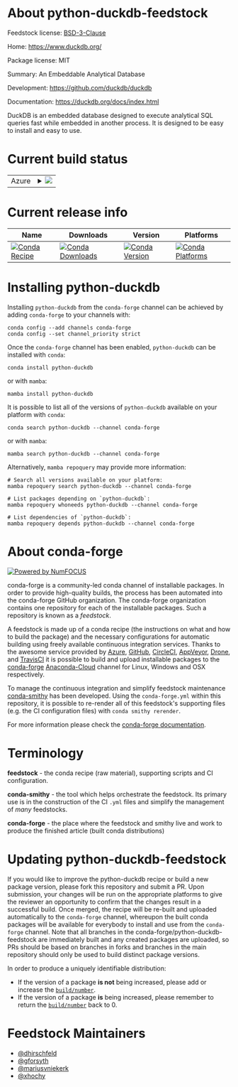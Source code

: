 About python-duckdb-feedstock
=============================

Feedstock license: [BSD-3-Clause](https://github.com/conda-forge/python-duckdb-feedstock/blob/main/LICENSE.txt)

Home: https://www.duckdb.org/

Package license: MIT

Summary: An Embeddable Analytical Database

Development: https://github.com/duckdb/duckdb

Documentation: https://duckdb.org/docs/index.html

DuckDB is an embedded database designed to execute analytical SQL queries
fast while embedded in another process. It is designed to be easy to
install and easy to use.


Current build status
====================


<table>
    
  <tr>
    <td>Azure</td>
    <td>
      <details>
        <summary>
          <a href="https://dev.azure.com/conda-forge/feedstock-builds/_build/latest?definitionId=7019&branchName=main">
            <img src="https://dev.azure.com/conda-forge/feedstock-builds/_apis/build/status/python-duckdb-feedstock?branchName=main">
          </a>
        </summary>
        <table>
          <thead><tr><th>Variant</th><th>Status</th></tr></thead>
          <tbody><tr>
              <td>linux_64_arrow_cpp10.0.1numpy1.22python3.10.____cpython</td>
              <td>
                <a href="https://dev.azure.com/conda-forge/feedstock-builds/_build/latest?definitionId=7019&branchName=main">
                  <img src="https://dev.azure.com/conda-forge/feedstock-builds/_apis/build/status/python-duckdb-feedstock?branchName=main&jobName=linux&configuration=linux%20linux_64_arrow_cpp10.0.1numpy1.22python3.10.____cpython" alt="variant">
                </a>
              </td>
            </tr><tr>
              <td>linux_64_arrow_cpp10.0.1numpy1.22python3.8.____cpython</td>
              <td>
                <a href="https://dev.azure.com/conda-forge/feedstock-builds/_build/latest?definitionId=7019&branchName=main">
                  <img src="https://dev.azure.com/conda-forge/feedstock-builds/_apis/build/status/python-duckdb-feedstock?branchName=main&jobName=linux&configuration=linux%20linux_64_arrow_cpp10.0.1numpy1.22python3.8.____cpython" alt="variant">
                </a>
              </td>
            </tr><tr>
              <td>linux_64_arrow_cpp10.0.1numpy1.22python3.9.____cpython</td>
              <td>
                <a href="https://dev.azure.com/conda-forge/feedstock-builds/_build/latest?definitionId=7019&branchName=main">
                  <img src="https://dev.azure.com/conda-forge/feedstock-builds/_apis/build/status/python-duckdb-feedstock?branchName=main&jobName=linux&configuration=linux%20linux_64_arrow_cpp10.0.1numpy1.22python3.9.____cpython" alt="variant">
                </a>
              </td>
            </tr><tr>
              <td>linux_64_arrow_cpp10.0.1numpy1.23python3.11.____cpython</td>
              <td>
                <a href="https://dev.azure.com/conda-forge/feedstock-builds/_build/latest?definitionId=7019&branchName=main">
                  <img src="https://dev.azure.com/conda-forge/feedstock-builds/_apis/build/status/python-duckdb-feedstock?branchName=main&jobName=linux&configuration=linux%20linux_64_arrow_cpp10.0.1numpy1.23python3.11.____cpython" alt="variant">
                </a>
              </td>
            </tr><tr>
              <td>linux_64_arrow_cpp11.0.0numpy1.22python3.10.____cpython</td>
              <td>
                <a href="https://dev.azure.com/conda-forge/feedstock-builds/_build/latest?definitionId=7019&branchName=main">
                  <img src="https://dev.azure.com/conda-forge/feedstock-builds/_apis/build/status/python-duckdb-feedstock?branchName=main&jobName=linux&configuration=linux%20linux_64_arrow_cpp11.0.0numpy1.22python3.10.____cpython" alt="variant">
                </a>
              </td>
            </tr><tr>
              <td>linux_64_arrow_cpp11.0.0numpy1.22python3.8.____cpython</td>
              <td>
                <a href="https://dev.azure.com/conda-forge/feedstock-builds/_build/latest?definitionId=7019&branchName=main">
                  <img src="https://dev.azure.com/conda-forge/feedstock-builds/_apis/build/status/python-duckdb-feedstock?branchName=main&jobName=linux&configuration=linux%20linux_64_arrow_cpp11.0.0numpy1.22python3.8.____cpython" alt="variant">
                </a>
              </td>
            </tr><tr>
              <td>linux_64_arrow_cpp11.0.0numpy1.22python3.9.____cpython</td>
              <td>
                <a href="https://dev.azure.com/conda-forge/feedstock-builds/_build/latest?definitionId=7019&branchName=main">
                  <img src="https://dev.azure.com/conda-forge/feedstock-builds/_apis/build/status/python-duckdb-feedstock?branchName=main&jobName=linux&configuration=linux%20linux_64_arrow_cpp11.0.0numpy1.22python3.9.____cpython" alt="variant">
                </a>
              </td>
            </tr><tr>
              <td>linux_64_arrow_cpp11.0.0numpy1.23python3.11.____cpython</td>
              <td>
                <a href="https://dev.azure.com/conda-forge/feedstock-builds/_build/latest?definitionId=7019&branchName=main">
                  <img src="https://dev.azure.com/conda-forge/feedstock-builds/_apis/build/status/python-duckdb-feedstock?branchName=main&jobName=linux&configuration=linux%20linux_64_arrow_cpp11.0.0numpy1.23python3.11.____cpython" alt="variant">
                </a>
              </td>
            </tr><tr>
              <td>linux_64_arrow_cpp12numpy1.22python3.10.____cpython</td>
              <td>
                <a href="https://dev.azure.com/conda-forge/feedstock-builds/_build/latest?definitionId=7019&branchName=main">
                  <img src="https://dev.azure.com/conda-forge/feedstock-builds/_apis/build/status/python-duckdb-feedstock?branchName=main&jobName=linux&configuration=linux%20linux_64_arrow_cpp12numpy1.22python3.10.____cpython" alt="variant">
                </a>
              </td>
            </tr><tr>
              <td>linux_64_arrow_cpp12numpy1.22python3.8.____cpython</td>
              <td>
                <a href="https://dev.azure.com/conda-forge/feedstock-builds/_build/latest?definitionId=7019&branchName=main">
                  <img src="https://dev.azure.com/conda-forge/feedstock-builds/_apis/build/status/python-duckdb-feedstock?branchName=main&jobName=linux&configuration=linux%20linux_64_arrow_cpp12numpy1.22python3.8.____cpython" alt="variant">
                </a>
              </td>
            </tr><tr>
              <td>linux_64_arrow_cpp12numpy1.22python3.9.____cpython</td>
              <td>
                <a href="https://dev.azure.com/conda-forge/feedstock-builds/_build/latest?definitionId=7019&branchName=main">
                  <img src="https://dev.azure.com/conda-forge/feedstock-builds/_apis/build/status/python-duckdb-feedstock?branchName=main&jobName=linux&configuration=linux%20linux_64_arrow_cpp12numpy1.22python3.9.____cpython" alt="variant">
                </a>
              </td>
            </tr><tr>
              <td>linux_64_arrow_cpp12numpy1.23python3.11.____cpython</td>
              <td>
                <a href="https://dev.azure.com/conda-forge/feedstock-builds/_build/latest?definitionId=7019&branchName=main">
                  <img src="https://dev.azure.com/conda-forge/feedstock-builds/_apis/build/status/python-duckdb-feedstock?branchName=main&jobName=linux&configuration=linux%20linux_64_arrow_cpp12numpy1.23python3.11.____cpython" alt="variant">
                </a>
              </td>
            </tr><tr>
              <td>linux_64_arrow_cpp13numpy1.22python3.10.____cpython</td>
              <td>
                <a href="https://dev.azure.com/conda-forge/feedstock-builds/_build/latest?definitionId=7019&branchName=main">
                  <img src="https://dev.azure.com/conda-forge/feedstock-builds/_apis/build/status/python-duckdb-feedstock?branchName=main&jobName=linux&configuration=linux%20linux_64_arrow_cpp13numpy1.22python3.10.____cpython" alt="variant">
                </a>
              </td>
            </tr><tr>
              <td>linux_64_arrow_cpp13numpy1.22python3.8.____cpython</td>
              <td>
                <a href="https://dev.azure.com/conda-forge/feedstock-builds/_build/latest?definitionId=7019&branchName=main">
                  <img src="https://dev.azure.com/conda-forge/feedstock-builds/_apis/build/status/python-duckdb-feedstock?branchName=main&jobName=linux&configuration=linux%20linux_64_arrow_cpp13numpy1.22python3.8.____cpython" alt="variant">
                </a>
              </td>
            </tr><tr>
              <td>linux_64_arrow_cpp13numpy1.22python3.9.____cpython</td>
              <td>
                <a href="https://dev.azure.com/conda-forge/feedstock-builds/_build/latest?definitionId=7019&branchName=main">
                  <img src="https://dev.azure.com/conda-forge/feedstock-builds/_apis/build/status/python-duckdb-feedstock?branchName=main&jobName=linux&configuration=linux%20linux_64_arrow_cpp13numpy1.22python3.9.____cpython" alt="variant">
                </a>
              </td>
            </tr><tr>
              <td>linux_64_arrow_cpp13numpy1.23python3.11.____cpython</td>
              <td>
                <a href="https://dev.azure.com/conda-forge/feedstock-builds/_build/latest?definitionId=7019&branchName=main">
                  <img src="https://dev.azure.com/conda-forge/feedstock-builds/_apis/build/status/python-duckdb-feedstock?branchName=main&jobName=linux&configuration=linux%20linux_64_arrow_cpp13numpy1.23python3.11.____cpython" alt="variant">
                </a>
              </td>
            </tr><tr>
              <td>linux_aarch64_arrow_cpp10.0.1numpy1.22python3.10.____cpython</td>
              <td>
                <a href="https://dev.azure.com/conda-forge/feedstock-builds/_build/latest?definitionId=7019&branchName=main">
                  <img src="https://dev.azure.com/conda-forge/feedstock-builds/_apis/build/status/python-duckdb-feedstock?branchName=main&jobName=linux&configuration=linux%20linux_aarch64_arrow_cpp10.0.1numpy1.22python3.10.____cpython" alt="variant">
                </a>
              </td>
            </tr><tr>
              <td>linux_aarch64_arrow_cpp10.0.1numpy1.22python3.8.____cpython</td>
              <td>
                <a href="https://dev.azure.com/conda-forge/feedstock-builds/_build/latest?definitionId=7019&branchName=main">
                  <img src="https://dev.azure.com/conda-forge/feedstock-builds/_apis/build/status/python-duckdb-feedstock?branchName=main&jobName=linux&configuration=linux%20linux_aarch64_arrow_cpp10.0.1numpy1.22python3.8.____cpython" alt="variant">
                </a>
              </td>
            </tr><tr>
              <td>linux_aarch64_arrow_cpp10.0.1numpy1.22python3.9.____cpython</td>
              <td>
                <a href="https://dev.azure.com/conda-forge/feedstock-builds/_build/latest?definitionId=7019&branchName=main">
                  <img src="https://dev.azure.com/conda-forge/feedstock-builds/_apis/build/status/python-duckdb-feedstock?branchName=main&jobName=linux&configuration=linux%20linux_aarch64_arrow_cpp10.0.1numpy1.22python3.9.____cpython" alt="variant">
                </a>
              </td>
            </tr><tr>
              <td>linux_aarch64_arrow_cpp10.0.1numpy1.23python3.11.____cpython</td>
              <td>
                <a href="https://dev.azure.com/conda-forge/feedstock-builds/_build/latest?definitionId=7019&branchName=main">
                  <img src="https://dev.azure.com/conda-forge/feedstock-builds/_apis/build/status/python-duckdb-feedstock?branchName=main&jobName=linux&configuration=linux%20linux_aarch64_arrow_cpp10.0.1numpy1.23python3.11.____cpython" alt="variant">
                </a>
              </td>
            </tr><tr>
              <td>linux_aarch64_arrow_cpp11.0.0numpy1.22python3.10.____cpython</td>
              <td>
                <a href="https://dev.azure.com/conda-forge/feedstock-builds/_build/latest?definitionId=7019&branchName=main">
                  <img src="https://dev.azure.com/conda-forge/feedstock-builds/_apis/build/status/python-duckdb-feedstock?branchName=main&jobName=linux&configuration=linux%20linux_aarch64_arrow_cpp11.0.0numpy1.22python3.10.____cpython" alt="variant">
                </a>
              </td>
            </tr><tr>
              <td>linux_aarch64_arrow_cpp11.0.0numpy1.22python3.8.____cpython</td>
              <td>
                <a href="https://dev.azure.com/conda-forge/feedstock-builds/_build/latest?definitionId=7019&branchName=main">
                  <img src="https://dev.azure.com/conda-forge/feedstock-builds/_apis/build/status/python-duckdb-feedstock?branchName=main&jobName=linux&configuration=linux%20linux_aarch64_arrow_cpp11.0.0numpy1.22python3.8.____cpython" alt="variant">
                </a>
              </td>
            </tr><tr>
              <td>linux_aarch64_arrow_cpp11.0.0numpy1.22python3.9.____cpython</td>
              <td>
                <a href="https://dev.azure.com/conda-forge/feedstock-builds/_build/latest?definitionId=7019&branchName=main">
                  <img src="https://dev.azure.com/conda-forge/feedstock-builds/_apis/build/status/python-duckdb-feedstock?branchName=main&jobName=linux&configuration=linux%20linux_aarch64_arrow_cpp11.0.0numpy1.22python3.9.____cpython" alt="variant">
                </a>
              </td>
            </tr><tr>
              <td>linux_aarch64_arrow_cpp11.0.0numpy1.23python3.11.____cpython</td>
              <td>
                <a href="https://dev.azure.com/conda-forge/feedstock-builds/_build/latest?definitionId=7019&branchName=main">
                  <img src="https://dev.azure.com/conda-forge/feedstock-builds/_apis/build/status/python-duckdb-feedstock?branchName=main&jobName=linux&configuration=linux%20linux_aarch64_arrow_cpp11.0.0numpy1.23python3.11.____cpython" alt="variant">
                </a>
              </td>
            </tr><tr>
              <td>linux_aarch64_arrow_cpp12numpy1.22python3.10.____cpython</td>
              <td>
                <a href="https://dev.azure.com/conda-forge/feedstock-builds/_build/latest?definitionId=7019&branchName=main">
                  <img src="https://dev.azure.com/conda-forge/feedstock-builds/_apis/build/status/python-duckdb-feedstock?branchName=main&jobName=linux&configuration=linux%20linux_aarch64_arrow_cpp12numpy1.22python3.10.____cpython" alt="variant">
                </a>
              </td>
            </tr><tr>
              <td>linux_aarch64_arrow_cpp12numpy1.22python3.8.____cpython</td>
              <td>
                <a href="https://dev.azure.com/conda-forge/feedstock-builds/_build/latest?definitionId=7019&branchName=main">
                  <img src="https://dev.azure.com/conda-forge/feedstock-builds/_apis/build/status/python-duckdb-feedstock?branchName=main&jobName=linux&configuration=linux%20linux_aarch64_arrow_cpp12numpy1.22python3.8.____cpython" alt="variant">
                </a>
              </td>
            </tr><tr>
              <td>linux_aarch64_arrow_cpp12numpy1.22python3.9.____cpython</td>
              <td>
                <a href="https://dev.azure.com/conda-forge/feedstock-builds/_build/latest?definitionId=7019&branchName=main">
                  <img src="https://dev.azure.com/conda-forge/feedstock-builds/_apis/build/status/python-duckdb-feedstock?branchName=main&jobName=linux&configuration=linux%20linux_aarch64_arrow_cpp12numpy1.22python3.9.____cpython" alt="variant">
                </a>
              </td>
            </tr><tr>
              <td>linux_aarch64_arrow_cpp12numpy1.23python3.11.____cpython</td>
              <td>
                <a href="https://dev.azure.com/conda-forge/feedstock-builds/_build/latest?definitionId=7019&branchName=main">
                  <img src="https://dev.azure.com/conda-forge/feedstock-builds/_apis/build/status/python-duckdb-feedstock?branchName=main&jobName=linux&configuration=linux%20linux_aarch64_arrow_cpp12numpy1.23python3.11.____cpython" alt="variant">
                </a>
              </td>
            </tr><tr>
              <td>linux_aarch64_arrow_cpp13numpy1.22python3.10.____cpython</td>
              <td>
                <a href="https://dev.azure.com/conda-forge/feedstock-builds/_build/latest?definitionId=7019&branchName=main">
                  <img src="https://dev.azure.com/conda-forge/feedstock-builds/_apis/build/status/python-duckdb-feedstock?branchName=main&jobName=linux&configuration=linux%20linux_aarch64_arrow_cpp13numpy1.22python3.10.____cpython" alt="variant">
                </a>
              </td>
            </tr><tr>
              <td>linux_aarch64_arrow_cpp13numpy1.22python3.8.____cpython</td>
              <td>
                <a href="https://dev.azure.com/conda-forge/feedstock-builds/_build/latest?definitionId=7019&branchName=main">
                  <img src="https://dev.azure.com/conda-forge/feedstock-builds/_apis/build/status/python-duckdb-feedstock?branchName=main&jobName=linux&configuration=linux%20linux_aarch64_arrow_cpp13numpy1.22python3.8.____cpython" alt="variant">
                </a>
              </td>
            </tr><tr>
              <td>linux_aarch64_arrow_cpp13numpy1.22python3.9.____cpython</td>
              <td>
                <a href="https://dev.azure.com/conda-forge/feedstock-builds/_build/latest?definitionId=7019&branchName=main">
                  <img src="https://dev.azure.com/conda-forge/feedstock-builds/_apis/build/status/python-duckdb-feedstock?branchName=main&jobName=linux&configuration=linux%20linux_aarch64_arrow_cpp13numpy1.22python3.9.____cpython" alt="variant">
                </a>
              </td>
            </tr><tr>
              <td>linux_aarch64_arrow_cpp13numpy1.23python3.11.____cpython</td>
              <td>
                <a href="https://dev.azure.com/conda-forge/feedstock-builds/_build/latest?definitionId=7019&branchName=main">
                  <img src="https://dev.azure.com/conda-forge/feedstock-builds/_apis/build/status/python-duckdb-feedstock?branchName=main&jobName=linux&configuration=linux%20linux_aarch64_arrow_cpp13numpy1.23python3.11.____cpython" alt="variant">
                </a>
              </td>
            </tr><tr>
              <td>linux_ppc64le_arrow_cpp10.0.1numpy1.22python3.10.____cpython</td>
              <td>
                <a href="https://dev.azure.com/conda-forge/feedstock-builds/_build/latest?definitionId=7019&branchName=main">
                  <img src="https://dev.azure.com/conda-forge/feedstock-builds/_apis/build/status/python-duckdb-feedstock?branchName=main&jobName=linux&configuration=linux%20linux_ppc64le_arrow_cpp10.0.1numpy1.22python3.10.____cpython" alt="variant">
                </a>
              </td>
            </tr><tr>
              <td>linux_ppc64le_arrow_cpp10.0.1numpy1.22python3.8.____cpython</td>
              <td>
                <a href="https://dev.azure.com/conda-forge/feedstock-builds/_build/latest?definitionId=7019&branchName=main">
                  <img src="https://dev.azure.com/conda-forge/feedstock-builds/_apis/build/status/python-duckdb-feedstock?branchName=main&jobName=linux&configuration=linux%20linux_ppc64le_arrow_cpp10.0.1numpy1.22python3.8.____cpython" alt="variant">
                </a>
              </td>
            </tr><tr>
              <td>linux_ppc64le_arrow_cpp10.0.1numpy1.22python3.9.____cpython</td>
              <td>
                <a href="https://dev.azure.com/conda-forge/feedstock-builds/_build/latest?definitionId=7019&branchName=main">
                  <img src="https://dev.azure.com/conda-forge/feedstock-builds/_apis/build/status/python-duckdb-feedstock?branchName=main&jobName=linux&configuration=linux%20linux_ppc64le_arrow_cpp10.0.1numpy1.22python3.9.____cpython" alt="variant">
                </a>
              </td>
            </tr><tr>
              <td>linux_ppc64le_arrow_cpp10.0.1numpy1.23python3.11.____cpython</td>
              <td>
                <a href="https://dev.azure.com/conda-forge/feedstock-builds/_build/latest?definitionId=7019&branchName=main">
                  <img src="https://dev.azure.com/conda-forge/feedstock-builds/_apis/build/status/python-duckdb-feedstock?branchName=main&jobName=linux&configuration=linux%20linux_ppc64le_arrow_cpp10.0.1numpy1.23python3.11.____cpython" alt="variant">
                </a>
              </td>
            </tr><tr>
              <td>linux_ppc64le_arrow_cpp11.0.0numpy1.22python3.10.____cpython</td>
              <td>
                <a href="https://dev.azure.com/conda-forge/feedstock-builds/_build/latest?definitionId=7019&branchName=main">
                  <img src="https://dev.azure.com/conda-forge/feedstock-builds/_apis/build/status/python-duckdb-feedstock?branchName=main&jobName=linux&configuration=linux%20linux_ppc64le_arrow_cpp11.0.0numpy1.22python3.10.____cpython" alt="variant">
                </a>
              </td>
            </tr><tr>
              <td>linux_ppc64le_arrow_cpp11.0.0numpy1.22python3.8.____cpython</td>
              <td>
                <a href="https://dev.azure.com/conda-forge/feedstock-builds/_build/latest?definitionId=7019&branchName=main">
                  <img src="https://dev.azure.com/conda-forge/feedstock-builds/_apis/build/status/python-duckdb-feedstock?branchName=main&jobName=linux&configuration=linux%20linux_ppc64le_arrow_cpp11.0.0numpy1.22python3.8.____cpython" alt="variant">
                </a>
              </td>
            </tr><tr>
              <td>linux_ppc64le_arrow_cpp11.0.0numpy1.22python3.9.____cpython</td>
              <td>
                <a href="https://dev.azure.com/conda-forge/feedstock-builds/_build/latest?definitionId=7019&branchName=main">
                  <img src="https://dev.azure.com/conda-forge/feedstock-builds/_apis/build/status/python-duckdb-feedstock?branchName=main&jobName=linux&configuration=linux%20linux_ppc64le_arrow_cpp11.0.0numpy1.22python3.9.____cpython" alt="variant">
                </a>
              </td>
            </tr><tr>
              <td>linux_ppc64le_arrow_cpp11.0.0numpy1.23python3.11.____cpython</td>
              <td>
                <a href="https://dev.azure.com/conda-forge/feedstock-builds/_build/latest?definitionId=7019&branchName=main">
                  <img src="https://dev.azure.com/conda-forge/feedstock-builds/_apis/build/status/python-duckdb-feedstock?branchName=main&jobName=linux&configuration=linux%20linux_ppc64le_arrow_cpp11.0.0numpy1.23python3.11.____cpython" alt="variant">
                </a>
              </td>
            </tr><tr>
              <td>linux_ppc64le_arrow_cpp12numpy1.22python3.10.____cpython</td>
              <td>
                <a href="https://dev.azure.com/conda-forge/feedstock-builds/_build/latest?definitionId=7019&branchName=main">
                  <img src="https://dev.azure.com/conda-forge/feedstock-builds/_apis/build/status/python-duckdb-feedstock?branchName=main&jobName=linux&configuration=linux%20linux_ppc64le_arrow_cpp12numpy1.22python3.10.____cpython" alt="variant">
                </a>
              </td>
            </tr><tr>
              <td>linux_ppc64le_arrow_cpp12numpy1.22python3.8.____cpython</td>
              <td>
                <a href="https://dev.azure.com/conda-forge/feedstock-builds/_build/latest?definitionId=7019&branchName=main">
                  <img src="https://dev.azure.com/conda-forge/feedstock-builds/_apis/build/status/python-duckdb-feedstock?branchName=main&jobName=linux&configuration=linux%20linux_ppc64le_arrow_cpp12numpy1.22python3.8.____cpython" alt="variant">
                </a>
              </td>
            </tr><tr>
              <td>linux_ppc64le_arrow_cpp12numpy1.22python3.9.____cpython</td>
              <td>
                <a href="https://dev.azure.com/conda-forge/feedstock-builds/_build/latest?definitionId=7019&branchName=main">
                  <img src="https://dev.azure.com/conda-forge/feedstock-builds/_apis/build/status/python-duckdb-feedstock?branchName=main&jobName=linux&configuration=linux%20linux_ppc64le_arrow_cpp12numpy1.22python3.9.____cpython" alt="variant">
                </a>
              </td>
            </tr><tr>
              <td>linux_ppc64le_arrow_cpp12numpy1.23python3.11.____cpython</td>
              <td>
                <a href="https://dev.azure.com/conda-forge/feedstock-builds/_build/latest?definitionId=7019&branchName=main">
                  <img src="https://dev.azure.com/conda-forge/feedstock-builds/_apis/build/status/python-duckdb-feedstock?branchName=main&jobName=linux&configuration=linux%20linux_ppc64le_arrow_cpp12numpy1.23python3.11.____cpython" alt="variant">
                </a>
              </td>
            </tr><tr>
              <td>linux_ppc64le_arrow_cpp13numpy1.22python3.10.____cpython</td>
              <td>
                <a href="https://dev.azure.com/conda-forge/feedstock-builds/_build/latest?definitionId=7019&branchName=main">
                  <img src="https://dev.azure.com/conda-forge/feedstock-builds/_apis/build/status/python-duckdb-feedstock?branchName=main&jobName=linux&configuration=linux%20linux_ppc64le_arrow_cpp13numpy1.22python3.10.____cpython" alt="variant">
                </a>
              </td>
            </tr><tr>
              <td>linux_ppc64le_arrow_cpp13numpy1.22python3.8.____cpython</td>
              <td>
                <a href="https://dev.azure.com/conda-forge/feedstock-builds/_build/latest?definitionId=7019&branchName=main">
                  <img src="https://dev.azure.com/conda-forge/feedstock-builds/_apis/build/status/python-duckdb-feedstock?branchName=main&jobName=linux&configuration=linux%20linux_ppc64le_arrow_cpp13numpy1.22python3.8.____cpython" alt="variant">
                </a>
              </td>
            </tr><tr>
              <td>linux_ppc64le_arrow_cpp13numpy1.22python3.9.____cpython</td>
              <td>
                <a href="https://dev.azure.com/conda-forge/feedstock-builds/_build/latest?definitionId=7019&branchName=main">
                  <img src="https://dev.azure.com/conda-forge/feedstock-builds/_apis/build/status/python-duckdb-feedstock?branchName=main&jobName=linux&configuration=linux%20linux_ppc64le_arrow_cpp13numpy1.22python3.9.____cpython" alt="variant">
                </a>
              </td>
            </tr><tr>
              <td>linux_ppc64le_arrow_cpp13numpy1.23python3.11.____cpython</td>
              <td>
                <a href="https://dev.azure.com/conda-forge/feedstock-builds/_build/latest?definitionId=7019&branchName=main">
                  <img src="https://dev.azure.com/conda-forge/feedstock-builds/_apis/build/status/python-duckdb-feedstock?branchName=main&jobName=linux&configuration=linux%20linux_ppc64le_arrow_cpp13numpy1.23python3.11.____cpython" alt="variant">
                </a>
              </td>
            </tr><tr>
              <td>osx_64_arrow_cpp10.0.1numpy1.22python3.10.____cpython</td>
              <td>
                <a href="https://dev.azure.com/conda-forge/feedstock-builds/_build/latest?definitionId=7019&branchName=main">
                  <img src="https://dev.azure.com/conda-forge/feedstock-builds/_apis/build/status/python-duckdb-feedstock?branchName=main&jobName=osx&configuration=osx%20osx_64_arrow_cpp10.0.1numpy1.22python3.10.____cpython" alt="variant">
                </a>
              </td>
            </tr><tr>
              <td>osx_64_arrow_cpp10.0.1numpy1.22python3.8.____cpython</td>
              <td>
                <a href="https://dev.azure.com/conda-forge/feedstock-builds/_build/latest?definitionId=7019&branchName=main">
                  <img src="https://dev.azure.com/conda-forge/feedstock-builds/_apis/build/status/python-duckdb-feedstock?branchName=main&jobName=osx&configuration=osx%20osx_64_arrow_cpp10.0.1numpy1.22python3.8.____cpython" alt="variant">
                </a>
              </td>
            </tr><tr>
              <td>osx_64_arrow_cpp10.0.1numpy1.22python3.9.____cpython</td>
              <td>
                <a href="https://dev.azure.com/conda-forge/feedstock-builds/_build/latest?definitionId=7019&branchName=main">
                  <img src="https://dev.azure.com/conda-forge/feedstock-builds/_apis/build/status/python-duckdb-feedstock?branchName=main&jobName=osx&configuration=osx%20osx_64_arrow_cpp10.0.1numpy1.22python3.9.____cpython" alt="variant">
                </a>
              </td>
            </tr><tr>
              <td>osx_64_arrow_cpp10.0.1numpy1.23python3.11.____cpython</td>
              <td>
                <a href="https://dev.azure.com/conda-forge/feedstock-builds/_build/latest?definitionId=7019&branchName=main">
                  <img src="https://dev.azure.com/conda-forge/feedstock-builds/_apis/build/status/python-duckdb-feedstock?branchName=main&jobName=osx&configuration=osx%20osx_64_arrow_cpp10.0.1numpy1.23python3.11.____cpython" alt="variant">
                </a>
              </td>
            </tr><tr>
              <td>osx_64_arrow_cpp11.0.0numpy1.22python3.10.____cpython</td>
              <td>
                <a href="https://dev.azure.com/conda-forge/feedstock-builds/_build/latest?definitionId=7019&branchName=main">
                  <img src="https://dev.azure.com/conda-forge/feedstock-builds/_apis/build/status/python-duckdb-feedstock?branchName=main&jobName=osx&configuration=osx%20osx_64_arrow_cpp11.0.0numpy1.22python3.10.____cpython" alt="variant">
                </a>
              </td>
            </tr><tr>
              <td>osx_64_arrow_cpp11.0.0numpy1.22python3.8.____cpython</td>
              <td>
                <a href="https://dev.azure.com/conda-forge/feedstock-builds/_build/latest?definitionId=7019&branchName=main">
                  <img src="https://dev.azure.com/conda-forge/feedstock-builds/_apis/build/status/python-duckdb-feedstock?branchName=main&jobName=osx&configuration=osx%20osx_64_arrow_cpp11.0.0numpy1.22python3.8.____cpython" alt="variant">
                </a>
              </td>
            </tr><tr>
              <td>osx_64_arrow_cpp11.0.0numpy1.22python3.9.____cpython</td>
              <td>
                <a href="https://dev.azure.com/conda-forge/feedstock-builds/_build/latest?definitionId=7019&branchName=main">
                  <img src="https://dev.azure.com/conda-forge/feedstock-builds/_apis/build/status/python-duckdb-feedstock?branchName=main&jobName=osx&configuration=osx%20osx_64_arrow_cpp11.0.0numpy1.22python3.9.____cpython" alt="variant">
                </a>
              </td>
            </tr><tr>
              <td>osx_64_arrow_cpp11.0.0numpy1.23python3.11.____cpython</td>
              <td>
                <a href="https://dev.azure.com/conda-forge/feedstock-builds/_build/latest?definitionId=7019&branchName=main">
                  <img src="https://dev.azure.com/conda-forge/feedstock-builds/_apis/build/status/python-duckdb-feedstock?branchName=main&jobName=osx&configuration=osx%20osx_64_arrow_cpp11.0.0numpy1.23python3.11.____cpython" alt="variant">
                </a>
              </td>
            </tr><tr>
              <td>osx_64_arrow_cpp12numpy1.22python3.10.____cpython</td>
              <td>
                <a href="https://dev.azure.com/conda-forge/feedstock-builds/_build/latest?definitionId=7019&branchName=main">
                  <img src="https://dev.azure.com/conda-forge/feedstock-builds/_apis/build/status/python-duckdb-feedstock?branchName=main&jobName=osx&configuration=osx%20osx_64_arrow_cpp12numpy1.22python3.10.____cpython" alt="variant">
                </a>
              </td>
            </tr><tr>
              <td>osx_64_arrow_cpp12numpy1.22python3.8.____cpython</td>
              <td>
                <a href="https://dev.azure.com/conda-forge/feedstock-builds/_build/latest?definitionId=7019&branchName=main">
                  <img src="https://dev.azure.com/conda-forge/feedstock-builds/_apis/build/status/python-duckdb-feedstock?branchName=main&jobName=osx&configuration=osx%20osx_64_arrow_cpp12numpy1.22python3.8.____cpython" alt="variant">
                </a>
              </td>
            </tr><tr>
              <td>osx_64_arrow_cpp12numpy1.22python3.9.____cpython</td>
              <td>
                <a href="https://dev.azure.com/conda-forge/feedstock-builds/_build/latest?definitionId=7019&branchName=main">
                  <img src="https://dev.azure.com/conda-forge/feedstock-builds/_apis/build/status/python-duckdb-feedstock?branchName=main&jobName=osx&configuration=osx%20osx_64_arrow_cpp12numpy1.22python3.9.____cpython" alt="variant">
                </a>
              </td>
            </tr><tr>
              <td>osx_64_arrow_cpp12numpy1.23python3.11.____cpython</td>
              <td>
                <a href="https://dev.azure.com/conda-forge/feedstock-builds/_build/latest?definitionId=7019&branchName=main">
                  <img src="https://dev.azure.com/conda-forge/feedstock-builds/_apis/build/status/python-duckdb-feedstock?branchName=main&jobName=osx&configuration=osx%20osx_64_arrow_cpp12numpy1.23python3.11.____cpython" alt="variant">
                </a>
              </td>
            </tr><tr>
              <td>osx_64_arrow_cpp13numpy1.22python3.10.____cpython</td>
              <td>
                <a href="https://dev.azure.com/conda-forge/feedstock-builds/_build/latest?definitionId=7019&branchName=main">
                  <img src="https://dev.azure.com/conda-forge/feedstock-builds/_apis/build/status/python-duckdb-feedstock?branchName=main&jobName=osx&configuration=osx%20osx_64_arrow_cpp13numpy1.22python3.10.____cpython" alt="variant">
                </a>
              </td>
            </tr><tr>
              <td>osx_64_arrow_cpp13numpy1.22python3.8.____cpython</td>
              <td>
                <a href="https://dev.azure.com/conda-forge/feedstock-builds/_build/latest?definitionId=7019&branchName=main">
                  <img src="https://dev.azure.com/conda-forge/feedstock-builds/_apis/build/status/python-duckdb-feedstock?branchName=main&jobName=osx&configuration=osx%20osx_64_arrow_cpp13numpy1.22python3.8.____cpython" alt="variant">
                </a>
              </td>
            </tr><tr>
              <td>osx_64_arrow_cpp13numpy1.22python3.9.____cpython</td>
              <td>
                <a href="https://dev.azure.com/conda-forge/feedstock-builds/_build/latest?definitionId=7019&branchName=main">
                  <img src="https://dev.azure.com/conda-forge/feedstock-builds/_apis/build/status/python-duckdb-feedstock?branchName=main&jobName=osx&configuration=osx%20osx_64_arrow_cpp13numpy1.22python3.9.____cpython" alt="variant">
                </a>
              </td>
            </tr><tr>
              <td>osx_64_arrow_cpp13numpy1.23python3.11.____cpython</td>
              <td>
                <a href="https://dev.azure.com/conda-forge/feedstock-builds/_build/latest?definitionId=7019&branchName=main">
                  <img src="https://dev.azure.com/conda-forge/feedstock-builds/_apis/build/status/python-duckdb-feedstock?branchName=main&jobName=osx&configuration=osx%20osx_64_arrow_cpp13numpy1.23python3.11.____cpython" alt="variant">
                </a>
              </td>
            </tr><tr>
              <td>osx_arm64_arrow_cpp10.0.1numpy1.22python3.10.____cpython</td>
              <td>
                <a href="https://dev.azure.com/conda-forge/feedstock-builds/_build/latest?definitionId=7019&branchName=main">
                  <img src="https://dev.azure.com/conda-forge/feedstock-builds/_apis/build/status/python-duckdb-feedstock?branchName=main&jobName=osx&configuration=osx%20osx_arm64_arrow_cpp10.0.1numpy1.22python3.10.____cpython" alt="variant">
                </a>
              </td>
            </tr><tr>
              <td>osx_arm64_arrow_cpp10.0.1numpy1.22python3.8.____cpython</td>
              <td>
                <a href="https://dev.azure.com/conda-forge/feedstock-builds/_build/latest?definitionId=7019&branchName=main">
                  <img src="https://dev.azure.com/conda-forge/feedstock-builds/_apis/build/status/python-duckdb-feedstock?branchName=main&jobName=osx&configuration=osx%20osx_arm64_arrow_cpp10.0.1numpy1.22python3.8.____cpython" alt="variant">
                </a>
              </td>
            </tr><tr>
              <td>osx_arm64_arrow_cpp10.0.1numpy1.22python3.9.____cpython</td>
              <td>
                <a href="https://dev.azure.com/conda-forge/feedstock-builds/_build/latest?definitionId=7019&branchName=main">
                  <img src="https://dev.azure.com/conda-forge/feedstock-builds/_apis/build/status/python-duckdb-feedstock?branchName=main&jobName=osx&configuration=osx%20osx_arm64_arrow_cpp10.0.1numpy1.22python3.9.____cpython" alt="variant">
                </a>
              </td>
            </tr><tr>
              <td>osx_arm64_arrow_cpp10.0.1numpy1.23python3.11.____cpython</td>
              <td>
                <a href="https://dev.azure.com/conda-forge/feedstock-builds/_build/latest?definitionId=7019&branchName=main">
                  <img src="https://dev.azure.com/conda-forge/feedstock-builds/_apis/build/status/python-duckdb-feedstock?branchName=main&jobName=osx&configuration=osx%20osx_arm64_arrow_cpp10.0.1numpy1.23python3.11.____cpython" alt="variant">
                </a>
              </td>
            </tr><tr>
              <td>osx_arm64_arrow_cpp11.0.0numpy1.22python3.10.____cpython</td>
              <td>
                <a href="https://dev.azure.com/conda-forge/feedstock-builds/_build/latest?definitionId=7019&branchName=main">
                  <img src="https://dev.azure.com/conda-forge/feedstock-builds/_apis/build/status/python-duckdb-feedstock?branchName=main&jobName=osx&configuration=osx%20osx_arm64_arrow_cpp11.0.0numpy1.22python3.10.____cpython" alt="variant">
                </a>
              </td>
            </tr><tr>
              <td>osx_arm64_arrow_cpp11.0.0numpy1.22python3.8.____cpython</td>
              <td>
                <a href="https://dev.azure.com/conda-forge/feedstock-builds/_build/latest?definitionId=7019&branchName=main">
                  <img src="https://dev.azure.com/conda-forge/feedstock-builds/_apis/build/status/python-duckdb-feedstock?branchName=main&jobName=osx&configuration=osx%20osx_arm64_arrow_cpp11.0.0numpy1.22python3.8.____cpython" alt="variant">
                </a>
              </td>
            </tr><tr>
              <td>osx_arm64_arrow_cpp11.0.0numpy1.22python3.9.____cpython</td>
              <td>
                <a href="https://dev.azure.com/conda-forge/feedstock-builds/_build/latest?definitionId=7019&branchName=main">
                  <img src="https://dev.azure.com/conda-forge/feedstock-builds/_apis/build/status/python-duckdb-feedstock?branchName=main&jobName=osx&configuration=osx%20osx_arm64_arrow_cpp11.0.0numpy1.22python3.9.____cpython" alt="variant">
                </a>
              </td>
            </tr><tr>
              <td>osx_arm64_arrow_cpp11.0.0numpy1.23python3.11.____cpython</td>
              <td>
                <a href="https://dev.azure.com/conda-forge/feedstock-builds/_build/latest?definitionId=7019&branchName=main">
                  <img src="https://dev.azure.com/conda-forge/feedstock-builds/_apis/build/status/python-duckdb-feedstock?branchName=main&jobName=osx&configuration=osx%20osx_arm64_arrow_cpp11.0.0numpy1.23python3.11.____cpython" alt="variant">
                </a>
              </td>
            </tr><tr>
              <td>osx_arm64_arrow_cpp12numpy1.22python3.10.____cpython</td>
              <td>
                <a href="https://dev.azure.com/conda-forge/feedstock-builds/_build/latest?definitionId=7019&branchName=main">
                  <img src="https://dev.azure.com/conda-forge/feedstock-builds/_apis/build/status/python-duckdb-feedstock?branchName=main&jobName=osx&configuration=osx%20osx_arm64_arrow_cpp12numpy1.22python3.10.____cpython" alt="variant">
                </a>
              </td>
            </tr><tr>
              <td>osx_arm64_arrow_cpp12numpy1.22python3.8.____cpython</td>
              <td>
                <a href="https://dev.azure.com/conda-forge/feedstock-builds/_build/latest?definitionId=7019&branchName=main">
                  <img src="https://dev.azure.com/conda-forge/feedstock-builds/_apis/build/status/python-duckdb-feedstock?branchName=main&jobName=osx&configuration=osx%20osx_arm64_arrow_cpp12numpy1.22python3.8.____cpython" alt="variant">
                </a>
              </td>
            </tr><tr>
              <td>osx_arm64_arrow_cpp12numpy1.22python3.9.____cpython</td>
              <td>
                <a href="https://dev.azure.com/conda-forge/feedstock-builds/_build/latest?definitionId=7019&branchName=main">
                  <img src="https://dev.azure.com/conda-forge/feedstock-builds/_apis/build/status/python-duckdb-feedstock?branchName=main&jobName=osx&configuration=osx%20osx_arm64_arrow_cpp12numpy1.22python3.9.____cpython" alt="variant">
                </a>
              </td>
            </tr><tr>
              <td>osx_arm64_arrow_cpp12numpy1.23python3.11.____cpython</td>
              <td>
                <a href="https://dev.azure.com/conda-forge/feedstock-builds/_build/latest?definitionId=7019&branchName=main">
                  <img src="https://dev.azure.com/conda-forge/feedstock-builds/_apis/build/status/python-duckdb-feedstock?branchName=main&jobName=osx&configuration=osx%20osx_arm64_arrow_cpp12numpy1.23python3.11.____cpython" alt="variant">
                </a>
              </td>
            </tr><tr>
              <td>osx_arm64_arrow_cpp13numpy1.22python3.10.____cpython</td>
              <td>
                <a href="https://dev.azure.com/conda-forge/feedstock-builds/_build/latest?definitionId=7019&branchName=main">
                  <img src="https://dev.azure.com/conda-forge/feedstock-builds/_apis/build/status/python-duckdb-feedstock?branchName=main&jobName=osx&configuration=osx%20osx_arm64_arrow_cpp13numpy1.22python3.10.____cpython" alt="variant">
                </a>
              </td>
            </tr><tr>
              <td>osx_arm64_arrow_cpp13numpy1.22python3.8.____cpython</td>
              <td>
                <a href="https://dev.azure.com/conda-forge/feedstock-builds/_build/latest?definitionId=7019&branchName=main">
                  <img src="https://dev.azure.com/conda-forge/feedstock-builds/_apis/build/status/python-duckdb-feedstock?branchName=main&jobName=osx&configuration=osx%20osx_arm64_arrow_cpp13numpy1.22python3.8.____cpython" alt="variant">
                </a>
              </td>
            </tr><tr>
              <td>osx_arm64_arrow_cpp13numpy1.22python3.9.____cpython</td>
              <td>
                <a href="https://dev.azure.com/conda-forge/feedstock-builds/_build/latest?definitionId=7019&branchName=main">
                  <img src="https://dev.azure.com/conda-forge/feedstock-builds/_apis/build/status/python-duckdb-feedstock?branchName=main&jobName=osx&configuration=osx%20osx_arm64_arrow_cpp13numpy1.22python3.9.____cpython" alt="variant">
                </a>
              </td>
            </tr><tr>
              <td>osx_arm64_arrow_cpp13numpy1.23python3.11.____cpython</td>
              <td>
                <a href="https://dev.azure.com/conda-forge/feedstock-builds/_build/latest?definitionId=7019&branchName=main">
                  <img src="https://dev.azure.com/conda-forge/feedstock-builds/_apis/build/status/python-duckdb-feedstock?branchName=main&jobName=osx&configuration=osx%20osx_arm64_arrow_cpp13numpy1.23python3.11.____cpython" alt="variant">
                </a>
              </td>
            </tr><tr>
              <td>win_64_arrow_cpp10.0.1numpy1.22python3.10.____cpython</td>
              <td>
                <a href="https://dev.azure.com/conda-forge/feedstock-builds/_build/latest?definitionId=7019&branchName=main">
                  <img src="https://dev.azure.com/conda-forge/feedstock-builds/_apis/build/status/python-duckdb-feedstock?branchName=main&jobName=win&configuration=win%20win_64_arrow_cpp10.0.1numpy1.22python3.10.____cpython" alt="variant">
                </a>
              </td>
            </tr><tr>
              <td>win_64_arrow_cpp10.0.1numpy1.22python3.8.____cpython</td>
              <td>
                <a href="https://dev.azure.com/conda-forge/feedstock-builds/_build/latest?definitionId=7019&branchName=main">
                  <img src="https://dev.azure.com/conda-forge/feedstock-builds/_apis/build/status/python-duckdb-feedstock?branchName=main&jobName=win&configuration=win%20win_64_arrow_cpp10.0.1numpy1.22python3.8.____cpython" alt="variant">
                </a>
              </td>
            </tr><tr>
              <td>win_64_arrow_cpp10.0.1numpy1.22python3.9.____cpython</td>
              <td>
                <a href="https://dev.azure.com/conda-forge/feedstock-builds/_build/latest?definitionId=7019&branchName=main">
                  <img src="https://dev.azure.com/conda-forge/feedstock-builds/_apis/build/status/python-duckdb-feedstock?branchName=main&jobName=win&configuration=win%20win_64_arrow_cpp10.0.1numpy1.22python3.9.____cpython" alt="variant">
                </a>
              </td>
            </tr><tr>
              <td>win_64_arrow_cpp10.0.1numpy1.23python3.11.____cpython</td>
              <td>
                <a href="https://dev.azure.com/conda-forge/feedstock-builds/_build/latest?definitionId=7019&branchName=main">
                  <img src="https://dev.azure.com/conda-forge/feedstock-builds/_apis/build/status/python-duckdb-feedstock?branchName=main&jobName=win&configuration=win%20win_64_arrow_cpp10.0.1numpy1.23python3.11.____cpython" alt="variant">
                </a>
              </td>
            </tr><tr>
              <td>win_64_arrow_cpp11.0.0numpy1.22python3.10.____cpython</td>
              <td>
                <a href="https://dev.azure.com/conda-forge/feedstock-builds/_build/latest?definitionId=7019&branchName=main">
                  <img src="https://dev.azure.com/conda-forge/feedstock-builds/_apis/build/status/python-duckdb-feedstock?branchName=main&jobName=win&configuration=win%20win_64_arrow_cpp11.0.0numpy1.22python3.10.____cpython" alt="variant">
                </a>
              </td>
            </tr><tr>
              <td>win_64_arrow_cpp11.0.0numpy1.22python3.8.____cpython</td>
              <td>
                <a href="https://dev.azure.com/conda-forge/feedstock-builds/_build/latest?definitionId=7019&branchName=main">
                  <img src="https://dev.azure.com/conda-forge/feedstock-builds/_apis/build/status/python-duckdb-feedstock?branchName=main&jobName=win&configuration=win%20win_64_arrow_cpp11.0.0numpy1.22python3.8.____cpython" alt="variant">
                </a>
              </td>
            </tr><tr>
              <td>win_64_arrow_cpp11.0.0numpy1.22python3.9.____cpython</td>
              <td>
                <a href="https://dev.azure.com/conda-forge/feedstock-builds/_build/latest?definitionId=7019&branchName=main">
                  <img src="https://dev.azure.com/conda-forge/feedstock-builds/_apis/build/status/python-duckdb-feedstock?branchName=main&jobName=win&configuration=win%20win_64_arrow_cpp11.0.0numpy1.22python3.9.____cpython" alt="variant">
                </a>
              </td>
            </tr><tr>
              <td>win_64_arrow_cpp11.0.0numpy1.23python3.11.____cpython</td>
              <td>
                <a href="https://dev.azure.com/conda-forge/feedstock-builds/_build/latest?definitionId=7019&branchName=main">
                  <img src="https://dev.azure.com/conda-forge/feedstock-builds/_apis/build/status/python-duckdb-feedstock?branchName=main&jobName=win&configuration=win%20win_64_arrow_cpp11.0.0numpy1.23python3.11.____cpython" alt="variant">
                </a>
              </td>
            </tr><tr>
              <td>win_64_arrow_cpp12numpy1.22python3.10.____cpython</td>
              <td>
                <a href="https://dev.azure.com/conda-forge/feedstock-builds/_build/latest?definitionId=7019&branchName=main">
                  <img src="https://dev.azure.com/conda-forge/feedstock-builds/_apis/build/status/python-duckdb-feedstock?branchName=main&jobName=win&configuration=win%20win_64_arrow_cpp12numpy1.22python3.10.____cpython" alt="variant">
                </a>
              </td>
            </tr><tr>
              <td>win_64_arrow_cpp12numpy1.22python3.8.____cpython</td>
              <td>
                <a href="https://dev.azure.com/conda-forge/feedstock-builds/_build/latest?definitionId=7019&branchName=main">
                  <img src="https://dev.azure.com/conda-forge/feedstock-builds/_apis/build/status/python-duckdb-feedstock?branchName=main&jobName=win&configuration=win%20win_64_arrow_cpp12numpy1.22python3.8.____cpython" alt="variant">
                </a>
              </td>
            </tr><tr>
              <td>win_64_arrow_cpp12numpy1.22python3.9.____cpython</td>
              <td>
                <a href="https://dev.azure.com/conda-forge/feedstock-builds/_build/latest?definitionId=7019&branchName=main">
                  <img src="https://dev.azure.com/conda-forge/feedstock-builds/_apis/build/status/python-duckdb-feedstock?branchName=main&jobName=win&configuration=win%20win_64_arrow_cpp12numpy1.22python3.9.____cpython" alt="variant">
                </a>
              </td>
            </tr><tr>
              <td>win_64_arrow_cpp12numpy1.23python3.11.____cpython</td>
              <td>
                <a href="https://dev.azure.com/conda-forge/feedstock-builds/_build/latest?definitionId=7019&branchName=main">
                  <img src="https://dev.azure.com/conda-forge/feedstock-builds/_apis/build/status/python-duckdb-feedstock?branchName=main&jobName=win&configuration=win%20win_64_arrow_cpp12numpy1.23python3.11.____cpython" alt="variant">
                </a>
              </td>
            </tr><tr>
              <td>win_64_arrow_cpp13numpy1.22python3.10.____cpython</td>
              <td>
                <a href="https://dev.azure.com/conda-forge/feedstock-builds/_build/latest?definitionId=7019&branchName=main">
                  <img src="https://dev.azure.com/conda-forge/feedstock-builds/_apis/build/status/python-duckdb-feedstock?branchName=main&jobName=win&configuration=win%20win_64_arrow_cpp13numpy1.22python3.10.____cpython" alt="variant">
                </a>
              </td>
            </tr><tr>
              <td>win_64_arrow_cpp13numpy1.22python3.8.____cpython</td>
              <td>
                <a href="https://dev.azure.com/conda-forge/feedstock-builds/_build/latest?definitionId=7019&branchName=main">
                  <img src="https://dev.azure.com/conda-forge/feedstock-builds/_apis/build/status/python-duckdb-feedstock?branchName=main&jobName=win&configuration=win%20win_64_arrow_cpp13numpy1.22python3.8.____cpython" alt="variant">
                </a>
              </td>
            </tr><tr>
              <td>win_64_arrow_cpp13numpy1.22python3.9.____cpython</td>
              <td>
                <a href="https://dev.azure.com/conda-forge/feedstock-builds/_build/latest?definitionId=7019&branchName=main">
                  <img src="https://dev.azure.com/conda-forge/feedstock-builds/_apis/build/status/python-duckdb-feedstock?branchName=main&jobName=win&configuration=win%20win_64_arrow_cpp13numpy1.22python3.9.____cpython" alt="variant">
                </a>
              </td>
            </tr><tr>
              <td>win_64_arrow_cpp13numpy1.23python3.11.____cpython</td>
              <td>
                <a href="https://dev.azure.com/conda-forge/feedstock-builds/_build/latest?definitionId=7019&branchName=main">
                  <img src="https://dev.azure.com/conda-forge/feedstock-builds/_apis/build/status/python-duckdb-feedstock?branchName=main&jobName=win&configuration=win%20win_64_arrow_cpp13numpy1.23python3.11.____cpython" alt="variant">
                </a>
              </td>
            </tr>
          </tbody>
        </table>
      </details>
    </td>
  </tr>
</table>

Current release info
====================

| Name | Downloads | Version | Platforms |
| --- | --- | --- | --- |
| [![Conda Recipe](https://img.shields.io/badge/recipe-python--duckdb-green.svg)](https://anaconda.org/conda-forge/python-duckdb) | [![Conda Downloads](https://img.shields.io/conda/dn/conda-forge/python-duckdb.svg)](https://anaconda.org/conda-forge/python-duckdb) | [![Conda Version](https://img.shields.io/conda/vn/conda-forge/python-duckdb.svg)](https://anaconda.org/conda-forge/python-duckdb) | [![Conda Platforms](https://img.shields.io/conda/pn/conda-forge/python-duckdb.svg)](https://anaconda.org/conda-forge/python-duckdb) |

Installing python-duckdb
========================

Installing `python-duckdb` from the `conda-forge` channel can be achieved by adding `conda-forge` to your channels with:

```
conda config --add channels conda-forge
conda config --set channel_priority strict
```

Once the `conda-forge` channel has been enabled, `python-duckdb` can be installed with `conda`:

```
conda install python-duckdb
```

or with `mamba`:

```
mamba install python-duckdb
```

It is possible to list all of the versions of `python-duckdb` available on your platform with `conda`:

```
conda search python-duckdb --channel conda-forge
```

or with `mamba`:

```
mamba search python-duckdb --channel conda-forge
```

Alternatively, `mamba repoquery` may provide more information:

```
# Search all versions available on your platform:
mamba repoquery search python-duckdb --channel conda-forge

# List packages depending on `python-duckdb`:
mamba repoquery whoneeds python-duckdb --channel conda-forge

# List dependencies of `python-duckdb`:
mamba repoquery depends python-duckdb --channel conda-forge
```


About conda-forge
=================

[![Powered by
NumFOCUS](https://img.shields.io/badge/powered%20by-NumFOCUS-orange.svg?style=flat&colorA=E1523D&colorB=007D8A)](https://numfocus.org)

conda-forge is a community-led conda channel of installable packages.
In order to provide high-quality builds, the process has been automated into the
conda-forge GitHub organization. The conda-forge organization contains one repository
for each of the installable packages. Such a repository is known as a *feedstock*.

A feedstock is made up of a conda recipe (the instructions on what and how to build
the package) and the necessary configurations for automatic building using freely
available continuous integration services. Thanks to the awesome service provided by
[Azure](https://azure.microsoft.com/en-us/services/devops/), [GitHub](https://github.com/),
[CircleCI](https://circleci.com/), [AppVeyor](https://www.appveyor.com/),
[Drone](https://cloud.drone.io/welcome), and [TravisCI](https://travis-ci.com/)
it is possible to build and upload installable packages to the
[conda-forge](https://anaconda.org/conda-forge) [Anaconda-Cloud](https://anaconda.org/)
channel for Linux, Windows and OSX respectively.

To manage the continuous integration and simplify feedstock maintenance
[conda-smithy](https://github.com/conda-forge/conda-smithy) has been developed.
Using the ``conda-forge.yml`` within this repository, it is possible to re-render all of
this feedstock's supporting files (e.g. the CI configuration files) with ``conda smithy rerender``.

For more information please check the [conda-forge documentation](https://conda-forge.org/docs/).

Terminology
===========

**feedstock** - the conda recipe (raw material), supporting scripts and CI configuration.

**conda-smithy** - the tool which helps orchestrate the feedstock.
                   Its primary use is in the construction of the CI ``.yml`` files
                   and simplify the management of *many* feedstocks.

**conda-forge** - the place where the feedstock and smithy live and work to
                  produce the finished article (built conda distributions)


Updating python-duckdb-feedstock
================================

If you would like to improve the python-duckdb recipe or build a new
package version, please fork this repository and submit a PR. Upon submission,
your changes will be run on the appropriate platforms to give the reviewer an
opportunity to confirm that the changes result in a successful build. Once
merged, the recipe will be re-built and uploaded automatically to the
`conda-forge` channel, whereupon the built conda packages will be available for
everybody to install and use from the `conda-forge` channel.
Note that all branches in the conda-forge/python-duckdb-feedstock are
immediately built and any created packages are uploaded, so PRs should be based
on branches in forks and branches in the main repository should only be used to
build distinct package versions.

In order to produce a uniquely identifiable distribution:
 * If the version of a package **is not** being increased, please add or increase
   the [``build/number``](https://docs.conda.io/projects/conda-build/en/latest/resources/define-metadata.html#build-number-and-string).
 * If the version of a package **is** being increased, please remember to return
   the [``build/number``](https://docs.conda.io/projects/conda-build/en/latest/resources/define-metadata.html#build-number-and-string)
   back to 0.

Feedstock Maintainers
=====================

* [@dhirschfeld](https://github.com/dhirschfeld/)
* [@gforsyth](https://github.com/gforsyth/)
* [@mariusvniekerk](https://github.com/mariusvniekerk/)
* [@xhochy](https://github.com/xhochy/)

